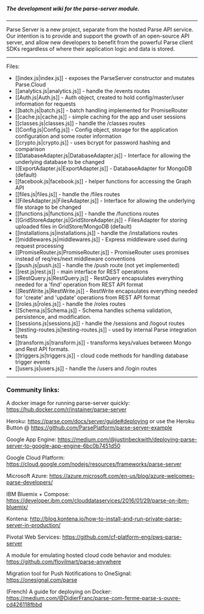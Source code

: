 ##### The development wiki for the parse-server module.

---

Parse Server is a new project, separate from the hosted Parse API service.  Our intention is to provide and support the growth of an open-source API server, and allow new developers to benefit from the powerful Parse client SDKs regardless of where their application logic and data is stored.

---

Files:

* [[index.js|index.js]] - exposes the ParseServer constructor and mutates Parse.Cloud
* [[analytics.js|analytics.js]] - handle the /events routes
* [[Auth.js|Auth.js]] - Auth object, created to hold config/master/user information for requests
* [[batch.js|batch.js]] - batch handling implemented for PromiseRouter
* [[cache.js|cache.js]] - simple caching for the app and user sessions
* [[classes.js|classes.js]] - handle the /classes routes
* [[Config.js|Config.js]] - Config object, storage for the application configuration and some router information
* [[crypto.js|crypto.js]] - uses bcrypt for password hashing and comparison
* [[DatabaseAdapter.js|DatabaseAdapter.js]] - Interface for allowing the underlying database to be changed
* [[ExportAdapter.js|ExportAdapter.js]] - DatabaseAdapter for MongoDB (default)
* [[facebook.js|facebook.js]] - helper functions for accessing the Graph API
* [[files.js|files.js]] - handle the /files routes
* [[FilesAdapter.js|FilesAdapter.js]] - Interface for allowing the underlying file storage to be changed
* [[functions.js|functions.js]] - handle the /functions routes
* [[GridStoreAdapter.js|GridStoreAdapter.js]] - FilesAdapter for storing uploaded files in GridStore/MongoDB (default)
* [[installations.js|installations.js]] - handle the /installations routes
* [[middlewares.js|middlewares.js]] - Express middleware used during request processing
* [[PromiseRouter.js|PromiseRouter.js]] - PromiseRouter uses promises instead of req/res/next middleware conventions
* [[push.js|push.js]] - handle the /push route (not yet implemented)
* [[rest.js|rest.js]] - main interface for REST operations
* [[RestQuery.js|RestQuery.js]] - RestQuery encapsulates everything needed for a 'find' operation from REST API format
* [[RestWrite.js|RestWrite.js]] - RestWrite encapsulates everything needed for 'create' and 'update' operations from REST API format
* [[roles.js|roles.js]] - handle the /roles routes
* [[Schema.js|Schema.js]] - Schema handles schema validation, persistence, and modification.
* [[sessions.js|sessions.js]] - handle the /sessions and /logout routes
* [[testing-routes.js|testing-routes.js]] - used by internal Parse integration tests
* [[transform.js|transform.js]] - transforms keys/values between Mongo and Rest API formats.
* [[triggers.js|triggers.js]] - cloud code methods for handling database trigger events
* [[users.js|users.js]] - handle the /users and /login routes

---

### Community links:

A docker image for running parse-server quickly:  https://hub.docker.com/r/instainer/parse-server

Heroku: https://parse.com/docs/server/guide#deploying  or use the Heroku Button @ https://github.com/ParsePlatform/parse-server-example

Google App Engine: https://medium.com/@justinbeckwith/deploying-parse-server-to-google-app-engine-6bc0b7451d50

Google Cloud Platform: https://cloud.google.com/nodejs/resources/frameworks/parse-server

Microsoft Azure: https://azure.microsoft.com/en-us/blog/azure-welcomes-parse-developers/

IBM Bluemix + Compose: https://developer.ibm.com/clouddataservices/2016/01/29/parse-on-ibm-bluemix/

Kontena: http://blog.kontena.io/how-to-install-and-run-private-parse-server-in-production/

Pivotal Web Services: https://github.com/cf-platform-eng/pws-parse-server

A module for emulating hosted cloud code behavior and modules: https://github.com/flovilmart/parse-anywhere

Migration tool for Push Notifications to OneSignal: https://onesignal.com/parse

(French) A guide for deploying on Docker: https://medium.com/@DidierFranc/parse-com-ferme-parse-s-ouvre-cd426118fbbd